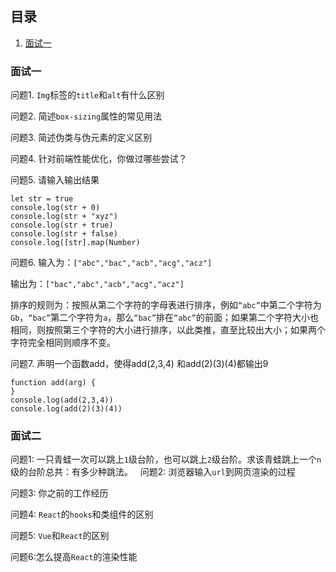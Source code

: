 
## 目录
1. [面试一](#面试一)



### 面试一

问题1. `Img`标签的`title`和`alt`有什么区别

问题2. 简述`box-sizing`属性的常见用法

问题3. 简述伪类与伪元素的定义区别

问题4. 针对前端性能优化，你做过哪些尝试？

问题5. 请输入输出结果
```
let str = true
console.log(str + 0) 
console.log(str + "xyz")
console.log(str + true)
console.log(str + false)
console.log([str].map(Number)
```
问题6. 
输入为：`["abc","bac","acb","acg","acz"]`

输出为：`["bac","abc","acb","acg","acz"]`

排序的规则为：按照从第二个字符的字母表进行排序，例如`“abc”`中第二个字符为`Gb`，`“bac”`第二个字符为`a`，那么`“bac”`排在`“abc”`的前面；如果第二个字符大小也相同，则按照第三个字符的大小进行排序，以此类推，直至比较出大小；如果两个字符完全相同则顺序不变。

问题7. 
声明一个函数add，使得add(2,3,4) 和add(2)(3)(4)都输出9

```
function add(arg) {
}
console.log(add(2,3,4))
console.log(add(2)(3)(4))
```
### 面试二

问题1: 一只青蛙一次可以跳上`1`级台阶，也可以跳上`2`级台阶。求该青蛙跳上一个`n`级的台阶总共：有多少种跳法。
 
问题2: 浏览器输入`url`到网页渲染的过程
 

问题3: 你之前的工作经历


问题4: `React`的`hooks`和类组件的区别
 

问题5: `Vue`和`React`的区别
 

问题6:怎么提高`React`的渲染性能